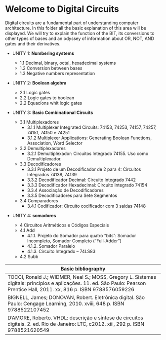 # Welcome to Digital Circuits
Digital circuits are a fundamental part of understanding computer architecture. In this folder all the basic explanation of this area will be displayed. We will try to explain the function of the BIT, its conversions to other types of bases and an odyssey of information about OR, NOT, AND gates and their derivatives.


* UNITY 1: **Numbering systems** 
    * 1.1 Decimal, binary, octal, hexadecimal systems
    * 1.2 Conversion between bases
    * 1.3 Negative numbers representation
    
* UNITY 2: **Boolean algebra**    
	* 2.1 Logic gates
	* 2.2 Logic gates to boolean
	* 2.2 Equacions whit logic gates
	
* UNITY 3: **Basic Combinational Circuits** 
	* 3.1 Multiplexadores 
		* 3.1.1 Multiplexer Integrated Circuits: 74153, 74253, 74157, 74257, 74151, 74150 e 74251 
		* 3.1.2 Multiplexer Applications: Generating Boolean Functions, Association, Word Selector
	* 3.2 Demultiplexadores
		* 3.2.1 Demultiplexador: Circuitos Integrado 74155. Uso como Demultiplexador. 
	* 3.3 Decodificadores
		* 3.3.1 Projeto de um Decodificador de 2 para 4: Circuitos Integrados 74138, 74139 
		* 3.3.2 Decodificador Decimal: Circuito Integrado 7442
		* 3.3.3 Decodificador Hexadecimal: Circuito Integrado 74154 
		* 3.3.4 Associação de Decodificadores 
		* 3.3.5 Decodificadores para Sete Segmentos 
	* 3.4 Comparadores
		* 3.4.1 Codificador: Circuito codificador com 3 saídas 74148 	
* UNITY 4: **somadores** 
    * 4 Circuitos Aritméticos e Códigos Especiais 
    * 4.1  Add
        * 4.1.1. Projeto do Somador para quatro “bits”: Somador Incompleto, Somador Completo (“Full-Adder”) 
        * 4.1.2. Somador Paralelo 
        * 4.1.3. Circuito Integrado – 74LS83 
    * 4.2  Subb	



| Basic bibliography                                         |
| ------------------------------------------------------------ |
| TOCCI, Ronald J.; WIDMER, Neal S.; MOSS, Gregory L. Sistemas digitais: princípios e aplicações. 11. ed. São Paulo: Pearson Prentice Hall, 2011. xx, 816 p. ISBN 9788576059226 |
| BIGNELL, James; DONOVAN, Robert. Eletrônica digital. São Paulo: Cengage Learning, 2010. xviii, 648 p. ISBN 9788522107452 |
| D’AMORE, Roberto. VHDL: descrição e síntese de circuitos digitais. 2. ed. Rio de Janeiro: LTC, c2012. xiii, 292 p. ISBN 9788521620549 |

